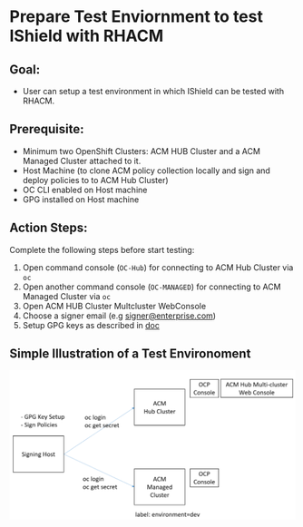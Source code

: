 # Prepare Test Enviornment to test IShield with RHACM

## Goal:
- User can setup a test environment in which IShield can be tested with RHACM.

## Prerequisite: 
- Minimum two OpenShift Clusters: ACM HUB Cluster and a ACM Managed Cluster attached to it.
- Host Machine (to clone ACM policy collection locally and sign and deploy policies to to ACM Hub Cluster)
- OC CLI enabled on Host machine
- GPG installed on Host machine
 
## Action Steps:

Complete the following steps before start testing:

1. Open command console (`OC-Hub`) for connecting to ACM Hub Cluster via `oc`
2. Open another command console (`OC-MANAGED`) for connecting to ACM Managed Cluster via `oc`
3. Open ACM HUB Cluster Multcluster WebConsole
4. Choose a signer email (e.g signer@enterprise.com)
5. Setup GPG keys as described in [doc](../prerequisite-setup/GPG_KEY_SETUP.md)

## Simple Illustration of a Test Environoment

![Test Environoment](../images/test-env.PNG)
